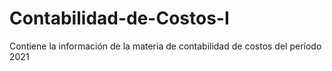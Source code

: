 # Contabilidad-de-Costos-I
Contiene la información de la materia de contabilidad de costos del período 2021
